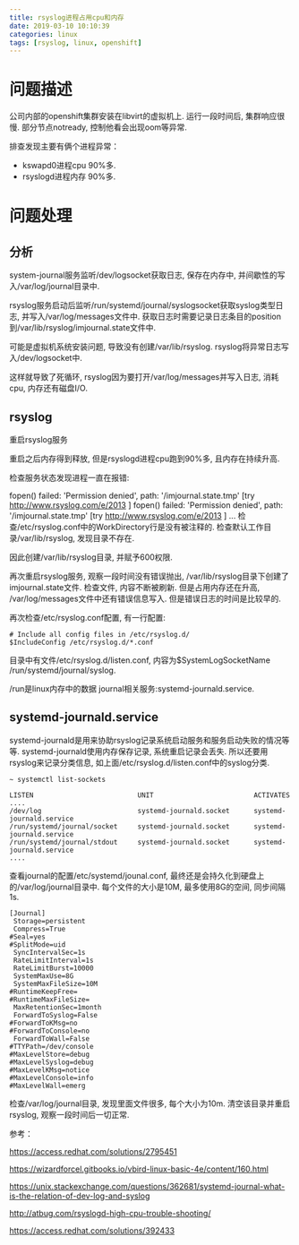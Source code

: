 ```yaml
---
title: rsyslog进程占用cpu和内存
date: 2019-03-10 10:10:39
categories: linux
tags: [rsyslog, linux, openshift]
---
```

# 问题描述

公司内部的openshift集群安装在libvirt的虚拟机上. 运行一段时间后, 集群响应很慢. 部分节点notready, 控制他看会出现oom等异常.

排查发现主要有俩个进程异常：

- kswapd0进程cpu 90%多.
- rsyslogd进程内存 90%多.

# 问题处理

## 分析
system-journal服务监听/dev/logsocket获取日志, 保存在内存中, 并间歇性的写入/var/log/journal目录中.

rsyslog服务启动后监听/run/systemd/journal/syslogsocket获取syslog类型日志, 并写入/var/log/messages文件中. 获取日志时需要记录日志条目的position到/var/lib/rsyslog/imjournal.state文件中.

可能是虚拟机系统安装问题, 导致没有创建/var/lib/rsyslog. rsyslog将异常日志写入/dev/logsocket中.

这样就导致了死循环, rsyslog因为要打开/var/log/messages并写入日志, 消耗cpu, 内存还有磁盘I/O.


## rsyslog
重启rsyslog服务

重启之后内存得到释放, 但是rsyslogd进程cpu跑到90%多, 且内存在持续升高.

检查服务状态发现进程一直在报错:

fopen() failed: 'Permission denied', path: '/imjournal.state.tmp'
 [try http://www.rsyslog.com/e/2013 ]
fopen() failed: 'Permission denied', path: '/imjournal.state.tmp'
 [try http://www.rsyslog.com/e/2013 ]
...
检查/etc/rsyslog.conf中的WorkDirectory行是没有被注释的. 检查默认工作目录/var/lib/rsyslog, 发现目录不存在.

因此创建/var/lib/rsyslog目录, 并赋予600权限.

再次重启rsyslog服务, 观察一段时间没有错误抛出, /var/lib/rsyslog目录下创建了imjournal.state文件. 检查文件, 内容不断被刷新. 但是占用内存还在升高, /var/log/messages文件中还有错误信息写入. 但是错误日志的时间是比较早的.

再次检查/etc/rsyslog.conf配置, 有一行配置:

```
# Include all config files in /etc/rsyslog.d/
$IncludeConfig /etc/rsyslog.d/*.conf
```

目录中有文件/etc/rsyslog.d/listen.conf, 内容为$SystemLogSocketName /run/systemd/journal/syslog.

/run是linux内存中的数据
journal相关服务:systemd-journald.service.

## systemd-journald.service

systemd-journald是用来协助rsyslog记录系统启动服务和服务启动失败的情况等等. systemd-journald使用内存保存记录, 系统重启记录会丢失. 所以还要用rsyslog来记录分类信息, 如上面/etc/rsyslog.d/listen.conf中的syslog分类.
```
~ systemctl list-sockets

LISTEN                          UNIT                         ACTIVATES
....
/dev/log                        systemd-journald.socket      systemd-journald.service
/run/systemd/journal/socket     systemd-journald.socket      systemd-journald.service
/run/systemd/journal/stdout     systemd-journald.socket      systemd-journald.service
....
```
查看journal的配置/etc/systemd/jounal.conf, 最终还是会持久化到硬盘上的/var/log/journal目录中. 每个文件的大小是10M, 最多使用8G的空间, 同步间隔1s.

```
[Journal]
 Storage=persistent
 Compress=True
#Seal=yes
#SplitMode=uid
 SyncIntervalSec=1s
 RateLimitInterval=1s
 RateLimitBurst=10000
 SystemMaxUse=8G
 SystemMaxFileSize=10M
#RuntimeKeepFree=
#RuntimeMaxFileSize=
 MaxRetentionSec=1month
 ForwardToSyslog=False
#ForwardToKMsg=no
#ForwardToConsole=no
 ForwardToWall=False
#TTYPath=/dev/console
#MaxLevelStore=debug
#MaxLevelSyslog=debug
#MaxLevelKMsg=notice
#MaxLevelConsole=info
#MaxLevelWall=emerg
```

检查/var/log/journal目录, 发现里面文件很多, 每个大小为10m. 清空该目录并重启rsyslog, 观察一段时间后一切正常.

参考：

https://access.redhat.com/solutions/2795451

https://wizardforcel.gitbooks.io/vbird-linux-basic-4e/content/160.html

https://unix.stackexchange.com/questions/362681/systemd-journal-what-is-the-relation-of-dev-log-and-syslog

http://atbug.com/rsyslogd-high-cpu-trouble-shooting/

https://access.redhat.com/solutions/392433